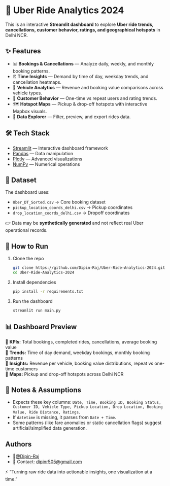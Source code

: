 # 🚖 Uber Ride Analytics 2024

This is an interactive **Streamlit dashboard** to explore **Uber ride trends, cancellations, customer behavior, ratings, and geographical hotspots** in Delhi NCR.

## ✨ Features
- 📊 **Bookings & Cancellations** — Analyze daily, weekly, and monthly booking patterns.
- ⏰ **Time Insights** — Demand by time of day, weekday trends, and cancellation heatmaps.
- 🚗 **Vehicle Analytics** — Revenue and booking value comparisons across vehicle types.
- 👥 **Customer Behavior** — One-time vs repeat users and rating trends.
- 🗺️ **Hotspot Maps** — Pickup & drop-off hotspots with interactive Mapbox visuals.
- 💾 **Data Explorer** — Filter, preview, and export rides data.

## 🛠️ Tech Stack
- [Streamlit](https://streamlit.io/) — Interactive dashboard framework  
- [Pandas](https://pandas.pydata.org/) — Data manipulation  
- [Plotly](https://plotly.com/python/) — Advanced visualizations  
- [NumPy](https://numpy.org/) — Numerical operations  

## 📂 Dataset
The dashboard uses:
- `Uber_DT_Sorted.csv` → Core booking dataset  
- `pickup_location_coords_delhi.csv` → Pickup coordinates  
- `drop_location_coords_delhi.csv` → Dropoff coordinates  

👉 Data may be **synthetically generated** and not reflect real Uber operational records.

## 🚀 How to Run
1. Clone the repo  
   ```bash
   git clone https://github.com/Dipin-Raj/Uber-Ride-Analytics-2024.git
   cd Uber-Ride-Analytics-2024

2. Install dependencies
   ```bash
   pip install -r requirements.txt

3. Run the dashboard
   ```bash
   streamlit run main.py

## 📊 Dashboard Preview
🔹 **KPIs:** Total bookings, completed rides, cancellations, average booking value  
🔹 **Trends:** Time of day demand, weekday bookings, monthly booking patterns  
🔹 **Insights:** Revenue per vehicle, booking value distributions, repeat vs one-time customers  
🔹 **Maps:** Pickup and drop-off hotspots across Delhi NCR  

## 📌 Notes & Assumptions
- Expects these key columns: `Date, Time, Booking ID, Booking Status, Customer ID, Vehicle Type, Pickup Location, Drop Location, Booking Value, Ride Distance, Ratings`.
- If `datetime` is missing, it parses from `Date + Time`.
- Some patterns (like fare anomalies or static cancellation flags) suggest artificial/simplified data generation.

## Authors
- 📍[@Dipin-Raj](https://github.com/Dipin-Raj)
-  📧 Contact: dipinr505@gmail.com

⚡ “Turning raw ride data into actionable insights, one visualization at a time.”










